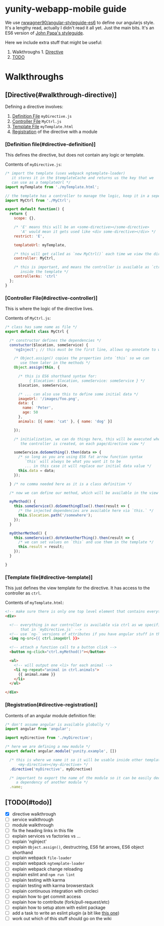 # yunity-webapp-mobile guide

We use [rwwagner90/angular-styleguide-es6](https://github.com/rwwagner90/angular-styleguide-es6) to define our angularjs style. It's a lengthy read, actually I didn't read it all yet. Just the main bits. It's an ES6 version of [John Papa's styleguide](https://github.com/johnpapa/angular-styleguide).

Here we include extra stuff that might be useful:
  1. Walkthroughs
    1. [Directive](#walkthrough-directive)
  1. [TODO](#todo)

# Walkthroughs

## [Directive(#walkthrough-directive)]

Defining a directive involves:

  1. [Definition File](#directive-definition) `myDirective.js`
  1. [Controller File](#directive-controller) `MyCtrl.js`
  1. [Template File](#directive-template) `myTemplate.html`
  1. [Registration](#directive-registration) of the directive with a module

### [Definition file(#directive-definition)]

This defines the directive, but does not contain any logic or template.

Contents of `myDirective.js`:

```javascript
/* import the template (uses webpack ngtemplate-loader)
   it stores it in the $templateCache and returns us the key that we
   can use as a templateUrl */
import myTemplate from './myTemplate.html';

// the template has a controller to manage the logic, keep it in a seperate file
import MyCtrl from './MyCtrl';

export default function() {
  return {
    scope: {},

    /* 'E' means this will be an <some-directive></some-directive>
       'A' would mean it gets used like <div some-directive></div> */
    restrict: 'E',

    templateUrl: myTemplate,

    /* this will get called as `new MyCtrl()` each time we view the directive */
    controller: MyCtrl,

    /* this is important, and means the controller is available as `ctrl`
       inside the template */
    controllerAs: 'ctrl'
  };
}
```

### [Controller File(#directive-controller)]

This is where the logic of the directive lives.

Contents of `MyCtrl.js`:

```javascript
/* class has same name as file */
export default class MyCtrl {

  /* constructor defines the dependencies */
  constuctor($location, someService) {
    'ngInject'; // this must be the first line, allows ng-annotate to work

    /* Object.assign() copies the properties into `this` so we can
       use them later in the methods */
    Object.assign(this, {

      /* this is ES6 shorthand syntax for:
           { $location: $location, someService: someService } */
      $location, someService,

      /* ... can also use this to define some initial data */
      imageUrl: '/images/foo.png',
      data: {
        name: 'Peter',
        age: 50
      },
      animals: [{ name: 'cat' }, { name: 'dog' }]

    });

    /* initialization, we can do things here, this will be executed whenever
       the controller is created, on each page/directive view */

    someService.doSomething().then(data => {
      /* so long as you are using ES6 fat arrow function syntax
         `this` will always be what you want it to be
         ... in this case it will replace our initial data value */
      this.data = data;
    });

  } /* no comma needed here as it is a class definition */

  /* now we can define our method, which will be available in the view */

  myMethod() {
    this.someService().doSomethingElse().then(result => {
      /* the injected dependencies are available here via `this.` */
      this.$location.path('/somewhere');
    });
  }

  myOtherMethod() {
    this.someService().doYetAnotherThing().then(result => {
      /* we can set values on `this` and use them in the template */
      this.result = result;
    });
  }

}
```

### [Template file(#directive-template)]

This just defines the view template for the directive. It has access to the
controller as `ctrl`.

Contents of `myTemplate.html`:

```html
<!-- make sure there is only one top level element that contains everything -->
<div>

  <!-- everything in our controller is available via ctrl as we specified
       that in `myDirective.js` -->
  <!-- use `ng-` versions of attributes if you have angular stuff in the value -->
  <img ng-src={{ ctrl.imageUrl }}>

  <!-- attach a function call to a button click -->
  <button ng-click="ctrl.myMethod()"></button>

  <ul>
    <!-- will output one <li> for each animal -->
    <li ng-repeat="animal in ctrl.animals">
      {{ animal.name }}
    </li>
  </ul>

</div>
```

### [Registration(#directive-registration)]

Contents of an angular module definition file:

```javascript
/* don't assume angular is available globally */
import angular from 'angular';

import myDirective from './myDirective';

/* here we are defining a new module */
export default angular.module('yunity.example', [])

  /* this is where we name it so it will be usable inside other templates as:
      <my-directive></my-directive> */
  .directive('myDirective', myDirective)

  /* important to export the name of the module so it can be easily declared as
     a dependency of another module */
  .name;
```

## [TODO(#todo)]

  - [x] directive walkthrough
  - [ ] service walkthrough
  - [ ] module walkthrough
  - [ ] fix the heading links in this file
  - [ ] explain services vs factories vs ...
  - [ ] explain 'ngInject'
  - [ ] explain `Object.assign()`, destructring, ES6 fat arrows, ES6 object shorthand
  - [ ] explain webpack `file-loader`
  - [ ] explain webpack `ngtemplate-loader`
  - [ ] explain webpack change reloading
  - [ ] explain eslint and `npm run lint`
  - [ ] explain testing with karma
  - [ ] explain testing with karma browserstack
  - [ ] explain continuous integration with circleci
  - [ ] explain how to get commit access
  - [ ] explain how to contribute (fork/pull-request/etc)
  - [ ] explain how to setup atom with eslint package
  - [ ] add a task to write an eslint plugin (a bit like [this one](https://github.com/Gillespie59/eslint-plugin-angular))
  - [ ] work out which of this stuff should go on the wiki
